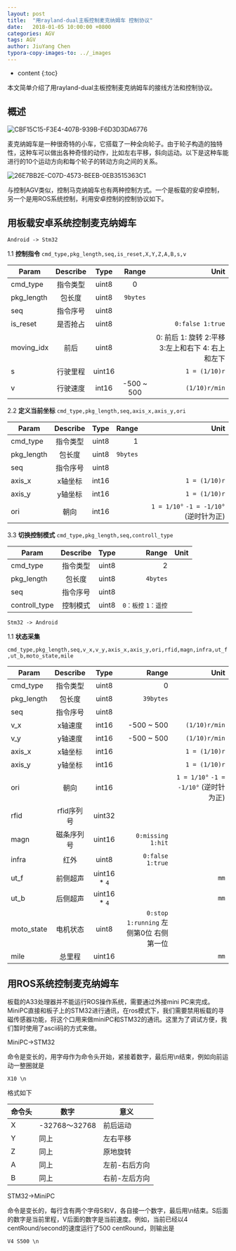 ```yaml
---
layout: post
title:  "用rayland-dual主板控制麦克纳姆车 控制协议"
date:   2018-01-05 10:00:00 +0800
categories: AGV 
tags: AGV 
author: JiuYang Chen
typora-copy-images-to: ../_images
---
```




* content
{:toc}


本文简单介绍了用rayland-dual主板控制麦克纳姆车的接线方法和控制协议。





## 概述

![CBF15C15-F3E4-407B-939B-F6D3D3DA6776]({{site.baseurl}}/_images/CBF15C15-F3E4-407B-939B-F6D3D3DA6776.png)

麦克纳姆车是一种很奇特的小车，它搭载了一种全向轮子。由于轮子构造的独特性，这种车可以做出各种奇怪的动作，比如左右平移，斜向运动。以下是这种车能进行的10个运动方向和每个轮子的转动方向之间的关系。

![26E7BB2E-C07D-4573-BEEB-0EB3515363C1]({{site.baseurl}}/_images/26E7BB2E-C07D-4573-BEEB-0EB3515363C1.png)

与控制AGV类似，控制马克纳姆车也有两种控制方式。一个是板载的安卓控制，另一个是用ROS系统控制，利用安卓控制的控制协议如下。

## 用板载安卓系统控制麦克纳姆车

`Android -> Stm32`

1.1 **控制指令** `cmd_type,pkg_length,seq,is_reset,X,Y,Z,A,B,s,v`


| Param      | Describe |  Type  |   Range    |                                Unit |
| ---------- | :------: | :----: | :--------: | ----------------------------------: |
| cmd_type   |   指令类型   | uint8  |     0      |                                     |
| pkg_length |   包长度    | uint8  |  `9bytes`  |                                     |
| seq        |   指令序号   | uint8  |            |                                     |
| is_reset   |   是否抢占   | uint8  |            |                    `0:false 1:true` |
| moving_idx |    前后    | uint8  |            | 0: 前后   1: 旋转 2:平移 3:左上和右下 4: 右上和左下 |
| s          |   行驶里程   | uint16 |            |                       `1 = (1/10)r` |
| v          |   行驶速度   | int16  | -500 ~ 500 |                       `(1/10)r/min` |



2.2 **定义当前坐标** `cmd_type,pkg_length,seq,axis_x,axis_y,ori`

| Param      | Describe | Type  |    Range |                              Unit |
| ---------- | :------: | :---: | -------: | --------------------------------: |
| cmd_type   |   指令类型   | uint8 |        1 |                                   |
| pkg_length |   包长度    | uint8 | `9bytes` |                                   |
| seq        |   指令序号   | uint8 |          |                                   |
| axis_x     |   x轴坐标   | int16 |          |                     `1 = (1/10)r` |
| axis_y     |   y轴坐标   | int16 |          |                     `1 = (1/10)r` |
| ori        |    朝向    | int16 |          | `1 = 1/10°` `-1 = -1/10°` (逆时针为正) |

3.3 **切换控制模式** `cmd_type,pkg_length,seq,controll_type`

| Param         | Describe | Type  |         Range | Unit |
| ------------- | :------: | :---: | ------------: | ---: |
| cmd_type      |   指令类型   | uint8 |             2 |      |
| pkg_length    |   包长度    | uint8 |      `4bytes` |      |
| seq           |   指令序号   | uint8 |               |      |
| controll_type |   控制模式   | uint8 | `0：板控` `1：遥控` |      |

`Stm32 -> Android`

1.1 **状态采集** 

`cmd_type,pkg_length,seq,v_x,v_y,axis_x,axis_y,ori,rfid,magn,infra,ut_f,ut_b,moto_state,mile`

| Param      | Describe |     Type     |                          Range |                              Unit |
| ---------- | :------: | :----------: | -----------------------------: | --------------------------------: |
| cmd_type   |   指令类型   |    uint8     |                              0 |                                   |
| pkg_length |   包长度    |    uint8     |                      `39bytes` |                                   |
| seq        |   指令序号   |    uint8     |                                |                                   |
| v_x        |   x轴速度   |    int16     |                     -500 ~ 500 |                     `(1/10)r/min` |
| v_y        |   y轴速度   |    int16     |                     -500 ~ 500 |                     `(1/10)r/min` |
| axis_x     |   x轴坐标   |    int16     |                                |                     `1 = (1/10)r` |
| axis_y     |   y轴坐标   |    int16     |                                |                     `1 = (1/10)r` |
| ori        |    朝向    |    int16     |                                | `1 = 1/10°` `-1 = -1/10°` (逆时针为正) |
| rfid       | rfid序列号  |    uint32    |                                |                                   |
| magn       |  磁条序列号   |    uint16    |              `0:missing 1:hit` |                                   |
| infra      |    红外    |    uint8     |               `0:false 1:true` |                                   |
| ut_f       |   前侧超声   | uint16 * `4` |                                |                              `mm` |
| ut_b       |   后侧超声   | uint16 * `4` |                                |                              `mm` |
| moto_state |   电机状态   |    uint8     | `0:stop 1:running` 左侧第0位 右侧第一位 |                                   |
| mile       |   总里程    |    uint16    |                                |                              `mm` |



## 用ROS系统控制麦克纳姆车

板载的A33处理器并不能运行ROS操作系统，需要通过外接mini PC来完成。MiniPC直接和板子上的STM32进行通讯，在ros模式下，我们需要禁用板载的寻磁传感器功能，将这个口用来做miniPC和STM32的通讯。这里为了调试方便，我们暂时使用了ascii码的方式来做。

MiniPC->STM32

命令是变长的，用字母作为命令头开始，紧接着数字，最后用\n结束，例如向前运动一整圈就是

```
X10 \n
```

格式如下

| 命令头  | 数字           | 意义      |
| ---- | ------------ | ------- |
| X    | -32768～32768 | 前后运动    |
| Y    | 同上           | 左右平移    |
| Z    | 同上           | 原地旋转    |
| A    | 同上           | 左前-右后方向 |
| B    | 同上           | 右前-左后方向 |

STM32->MiniPC

命令是变长的，每行含有两个字母S和V，各自接一个数字，最后用\n结束。S后面的数字是当前里程，V后面的数字是当前速度。例如，当前已经以4 centRound/second的速度运行了500 centRound，则输出是

```
V4 S500 \n
```


























